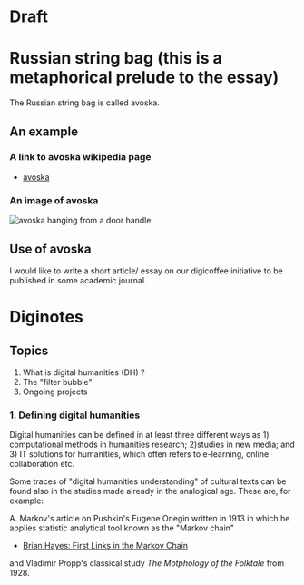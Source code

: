Draft
=====

# Russian string bag (this is a metaphorical prelude to the essay)

The Russian string bag is called avoska.

## An example
### A link to avoska wikipedia page
- [avoska](http://en.wikipedia.org/wiki/String_bag)

### An image of avoska

![avoska hanging from a door handle](http://upload.wikimedia.org/wikipedia/commons/c/cf/Avoska.jpg)

## Use of avoska



I would like to write a short article/ essay on our digicoffee initiative to be published in some academic journal.

# Diginotes
## Topics
1. What is digital humanities (DH) ?
2. The "filter bubble"
3. Ongoing projects

### 1. Defining digital humanities

Digital humanities can be defined in at least three different ways as 1) computational methods in humanities research; 2)studies in new media; and 3) IT solutions for humanities, which often refers to e-learning, online collaboration etc.

Some traces of "digital humanities understanding" of cultural texts can be found also in the studies made already in the analogical age. These are, for example:

A. Markov's article on Pushkin's Eugene Onegin written in 1913 in which he applies statistic analytical tool known as the "Markov chain"
- [Brian Hayes: First Links in the Markov Chain](http://www.americanscientist.org/libraries/documents/201321152149545-2013-03Hayes.pdf)

and Vladimir Propp's classical study *The Motphology of the Folktale* from 1928.
